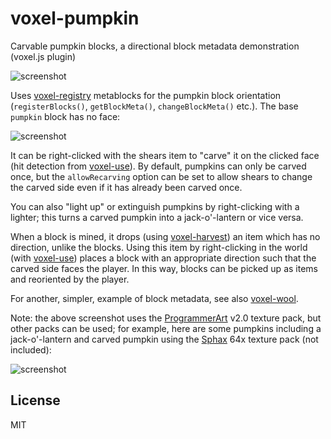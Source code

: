 # voxel-pumpkin

Carvable pumpkin blocks, a directional block metadata demonstration (voxel.js plugin)

![screenshot](http://i.imgur.com/zUcN9YH.png "Screenshot")

Uses [voxel-registry](https://github.com/deathcap/voxel-registry) metablocks for the
pumpkin block orientation (`registerBlocks()`, `getBlockMeta()`, `changeBlockMeta()` etc.).
The base `pumpkin` block has no face:

![screenshot](http://i.imgur.com/P4GMB0Y.png "Screenshot")

It can be right-clicked with the shears item to "carve" it on the clicked
face (hit detection from [voxel-use](https://github.com/deathcap/voxel-use)). By default,
pumpkins can only be carved once, but the `allowRecarving` option can be set to allow
shears to change the carved side even if it has already been carved once.

You can also "light up" or extinguish pumpkins by right-clicking with a lighter;
this turns a carved pumpkin into a jack-o'-lantern or vice versa.

When a block is mined, it drops (using [voxel-harvest](https://github.com/deathcap/voxel-harvest))
an item which has no direction, unlike the blocks. Using this item by right-clicking in the world
(with [voxel-use](https://github.com/deathcap/voxel-use)) places a block with an appropriate
direction such that the carved side faces the player. In this way, blocks can be picked up
as items and reoriented by the player.

For another, simpler, example of block metadata, see also [voxel-wool](https://github.com/deathcap/voxel-wool).

Note: the above screenshot uses the [ProgrammerArt](https://github.com/deathcap/ProgrammerArt) v2.0
texture pack, but other packs can be used; for example, here are some pumpkins
including a jack-o'-lantern and carved pumpkin
using the [Sphax](http://bdcraft.net/) 64x texture pack (not included):

![screenshot](http://i.imgur.com/kPXHIhT.png "Screenshot")

## License

MIT

